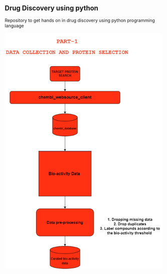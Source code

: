 ## Drug Discovery using python
Repository to get hands on in drug discovery using python programming language
<br> </br>
![alt text](https://github.com/satyamroy001/Proteins_Drug/blob/main/Untitled%20Diagram.drawio%20(8).png)
